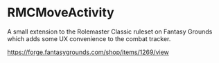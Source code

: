 # RMCMoveActivity
A small extension to the Rolemaster Classic ruleset on Fantasy Grounds which adds some UX convenience to the combat tracker.

https://forge.fantasygrounds.com/shop/items/1269/view
